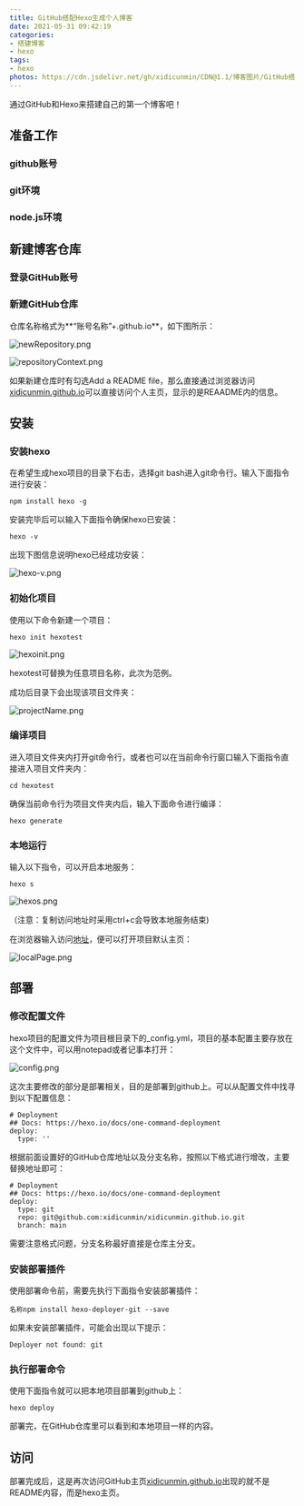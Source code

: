 ```yaml
---
title: GitHub搭配Hexo生成个人博客
date: 2021-05-31 09:42:19
categories:
- 搭建博客
- hexo
tags:
- hexo
photos: https://cdn.jsdelivr.net/gh/xidicunmin/CDN@1.1/博客图片/GitHub搭配Hexo生成个人博客/本地主页.png
---
```

通过GitHub和Hexo来搭建自己的第一个博客吧！
<!--more-->
## **准备工作**

### github账号

### git环境

### node.js环境

## **新建博客仓库**

### 登录GitHub账号

### 新建GitHub仓库

仓库名称格式为**“账号名称”+.github.io**，如下图所示：

![newRepository.png](https://cdn.jsdelivr.net/gh/xidicunmin/CDN@1.1/博客图片/GitHub搭配Hexo生成个人博客/新建仓库.png)

![repositoryContext.png](https://cdn.jsdelivr.net/gh/xidicunmin/CDN@1.1/博客图片/GitHub搭配Hexo生成个人博客/仓库信息.png)

如果新建仓库时有勾选Add a README file，那么直接通过浏览器访问[xidicunmin.github.io](https://xidicunmin.github.io)可以直接访问个人主页，显示的是REAADME内的信息。

## **安装**

### 安装hexo

在希望生成hexo项目的目录下右击，选择git bash进入git命令行。输入下面指令进行安装：

```
npm install hexo -g
```

安装完毕后可以输入下面指令确保hexo已安装：

```
hexo -v
```

出现下图信息说明hexo已经成功安装：

![hexo-v.png](https://cdn.jsdelivr.net/gh/xidicunmin/CDN@1.1/博客图片/GitHub搭配Hexo生成个人博客/hexo版本信息.png)

### 初始化项目

使用以下命令新建一个项目：

```
hexo init hexotest
```

![hexoinit.png](https://cdn.jsdelivr.net/gh/xidicunmin/CDN@1.1/博客图片/GitHub搭配Hexo生成个人博客/初始化项目.png)

hexotest可替换为任意项目名称，此次为范例。

成功后目录下会出现该项目文件夹：

![projectName.png](https://cdn.jsdelivr.net/gh/xidicunmin/CDN@1.1/博客图片/GitHub搭配Hexo生成个人博客/项目文件夹名称.png)

### 编译项目

进入项目文件夹内打开git命令行，或者也可以在当前命令行窗口输入下面指令直接进入项目文件夹内：

```
cd hexotest
```

确保当前命令行为项目文件夹内后，输入下面命令进行编译：

```
hexo generate
```

### 本地运行

输入以下指令，可以开启本地服务：

```
hexo s
```

![hexos.png](https://cdn.jsdelivr.net/gh/xidicunmin/CDN@1.1/博客图片/GitHub搭配Hexo生成个人博客/开启本地服务.png)

（注意：复制访问地址时采用ctrl+c会导致本地服务结束)

在浏览器输入访问[地址](https://localhost:4000)，便可以打开项目默认主页：

![localPage.png](https://cdn.jsdelivr.net/gh/xidicunmin/CDN@1.1/博客图片/GitHub搭配Hexo生成个人博客/本地主页.png)

## **部署**

### 修改配置文件

hexo项目的配置文件为项目根目录下的_config.yml，项目的基本配置主要存放在这个文件中，可以用notepad或者记事本打开：

![config.png](https://cdn.jsdelivr.net/gh/xidicunmin/CDN@1.1/博客图片/GitHub搭配Hexo生成个人博客/配置文件名称.png)

这次主要修改的部分是部署相关，目的是部署到github上。可以从配置文件中找寻到以下配置信息：

```
# Deployment
## Docs: https://hexo.io/docs/one-command-deployment
deploy:
  type: ''
```

根据前面设置好的GitHub仓库地址以及分支名称，按照以下格式进行增改，主要替换地址即可：

```
# Deployment
## Docs: https://hexo.io/docs/one-command-deployment
deploy:
  type: git
  repo: git@github.com:xidicunmin/xidicunmin.github.io.git
  branch: main
```

需要注意格式问题，分支名称最好直接是仓库主分支。

### 安装部署插件

使用部署命令前，需要先执行下面指令安装部署插件：

```
名称npm install hexo-deployer-git --save
```

如果未安装部署插件，可能会出现以下提示：

```
Deployer not found: git
```

### 执行部署命令

使用下面指令就可以把本地项目部署到github上：

```
hexo deploy
```

部署完，在GitHub仓库里可以看到和本地项目一样的内容。

## **访问**

部署完成后，这是再次访问GitHub主页[xidicunmin.github.io](https://xidicunmin.github.io)出现的就不是README内容，而是hexo主页。
